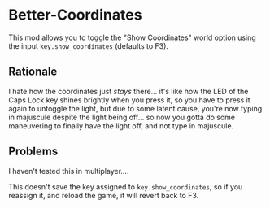 # Better-Coordinates

This mod allows you to toggle the "Show Coordinates" world option using the
input `key.show_coordinates` (defaults to F3).

## Rationale

I hate how the coordinates just _stays_ there... it's like how the LED of the
Caps Lock key shines brightly when you press it, so you have to press it again
to untoggle the light, but due to some latent cause, you're now typing in
majuscule despite the light being off... so now you gotta do some maneuvering
to finally have the light off, and not type in majuscule.

## Problems

I haven't tested this in multiplayer....

This doesn't save the key assigned to `key.show_coordinates`, so if you
reassign it, and reload the game, it will revert back to F3.
